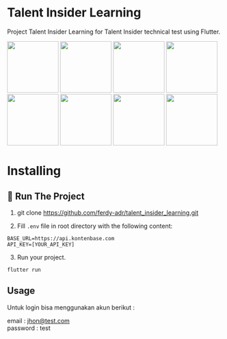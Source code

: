 # Talent Insider Learning
Project Talent Insider Learning for Talent Insider technical test using Flutter.

<p>
  <img  src="https://github.com/user-attachments/assets/98f0fc24-bcc9-4960-abd6-174aba1fb6e7"  width=120/>
  <img  src="https://github.com/user-attachments/assets/2907efab-c89e-4626-abad-d0297d38b5cf"  width=120/>
  <img  src="https://github.com/user-attachments/assets/e17062a5-2b20-494a-924f-3be9ac186cc3"  width=120/>
  <img  src="https://github.com/user-attachments/assets/1828230f-3f2f-48b3-9dc4-2fbeb7b9e7eb"  width=120/>
  <img  src="https://github.com/user-attachments/assets/a40153c4-fdfe-497c-9e0d-f192403d6947"  width=120/>
  <img  src="https://github.com/user-attachments/assets/9e3ad2d8-e905-4b8f-a890-d57d0b1abbef"  width=120/>
  <img  src="https://github.com/user-attachments/assets/845379f5-bdec-47d4-9f35-66d706afb70d"  width=120/>
  <img  src="https://github.com/user-attachments/assets/1fbcd7c6-d7fc-490c-9f69-e8955380e43b"  width=120/>
</p>

# Installing
## :rocket: Run The Project
1. git clone https://github.com/ferdy-adr/talent_insider_learning.git
  
2. Fill ```.env``` file in root directory with the following content:
```
BASE_URL=https://api.kontenbase.com
API_KEY=[YOUR_API_KEY]
```

3. Run your project.
```
flutter run
```

## Usage

Untuk login bisa menggunakan akun berikut :

email : jhon@test.com </br>
password : test
